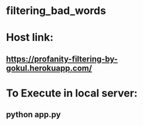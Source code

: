 # filtering_bad_words
# Host link:
## https://profanity-filtering-by-gokul.herokuapp.com/
# To Execute in local server:
## python app.py
